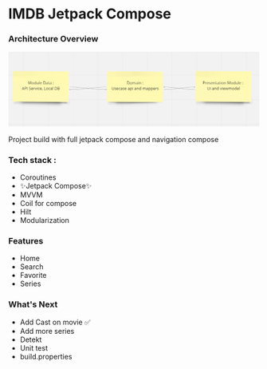 # IMDB Jetpack Compose

### Architecture Overview
![image info](img/Capture.PNG)

Project build with full jetpack compose and navigation compose

### Tech stack :
- Coroutines
- ✨Jetpack Compose✨
- MVVM
- Coil for compose
- Hilt
- Modularization

### Features
- Home
- Search
- Favorite
- Series

### What's Next
- Add Cast on movie :white_check_mark:
- Add more series
- Detekt
- Unit test
- build.properties
